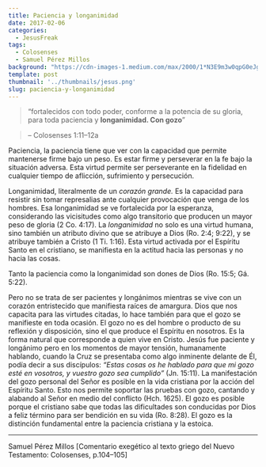 ```yaml
---
title: Paciencia y longanimidad
date: 2017-02-06
categories:
  - JesusFreak
tags:
  - Colosenses
  - Samuel Pérez Millos
background: "https://cdn-images-1.medium.com/max/2000/1*N3E9m3w0qpG0eJghzw55Lw.png"
template: post
thumbnail: '../thumbnails/jesus.png'
slug: paciencia-y-longanimidad
---
```


> “fortalecidos con todo poder, conforme a la potencia de su gloria, para toda paciencia y **longanimidad. Con gozo**” 

> – Colosenses 1:11–12a

Paciencia, la paciencia tiene que ver con la capacidad que permite mantenerse firme bajo un peso. Es estar firme y perseverar en la fe bajo la situación adversa. Esta virtud permite ser perseverante en la fidelidad en cualquier tiempo de aflicción, sufrimiento y persecución.

Longanimidad, literalmente de un *corazón grande.* Es la capacidad para resistir sin tomar represalias ante cualquier provocación que venga de los hombres. Esa longanimidad se ve fortalecida por la esperanza, considerando las vicisitudes como algo transitorio que producen un mayor peso de gloria (2 Co. 4:17). La *longanimidad* no solo es una virtud humana, sino también un atributo divino que se atribuye a Dios (Ro. 2:4; 9:22), y se atribuye también a Cristo (1 Ti. 1:16). Esta virtud activada por el Espíritu Santo en el cristiano, se manifiesta en la actitud hacia las personas y no hacia las cosas.

Tanto la paciencia como la longanimidad son dones de Dios (Ro. 15:5; Gá. 5:22).

Pero no se trata de ser pacientes y longánimos mientras se vive con un corazón entristecido que manifiesta raíces de amargura. Dios que nos capacita para las virtudes citadas, lo hace también para que el gozo se manifieste en toda ocasión. El gozo no es del hombre o producto de su reflexión y disposición, sino el que produce el Espíritu en nosotros. Es la forma natural que corresponde a quien vive en Cristo. Jesús fue paciente y longánimo pero en los momentos de mayor tensión, humanamente hablando, cuando la Cruz se presentaba como algo inminente delante de Él, podía decir a sus discípulos: *“Estas cosas os he hablado para que mi gozo esté en vosotros, y vuestro gozo sea cumplido”* (Jn. 15:11). La manifestación del gozo personal del Señor es posible en la vida cristiana por la acción del Espíritu Santo. Esto nos permite soportar las pruebas con gozo, cantando y alabando al Señor en medio del conflicto (Hch. 1625). El gozo es posible porque el cristiano sabe que todas las dificultades son conducidas por Dios a feliz término para ser bendición en su vida (Ro. 8:28). El gozo es la distinción fundamental entre la paciencia cristiana y la estoica.

* * *

Samuel Pérez Millos [Comentario exegético al texto griego del Nuevo Testamento: Colosenses, p.104–105]
